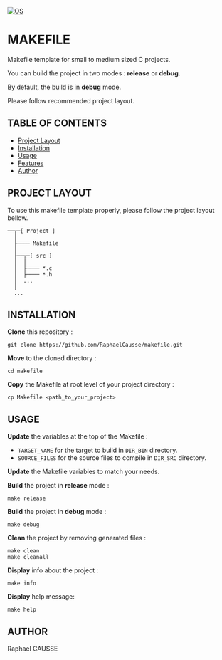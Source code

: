 [![OS](https://img.shields.io/badge/os-linux-blue.svg)](https://shields.io/)


# MAKEFILE

Makefile template for small to medium sized C projects.

You can build the project in two modes : **release** or **debug**.

By default, the build is in **debug** mode.

Please follow recommended project layout.


## TABLE OF CONTENTS
 
- [Project Layout](#project-layout)
- [Installation](#installation)
- [Usage](#usage)
- [Features](#features)
- [Author](#author)


## PROJECT LAYOUT

To use this makefile template properly, please follow the project layout bellow.
```
──┬─[ Project ]
  │
  ├──── Makefile
  │
  ├──┬─[ src ]
  │  │
  │  ├──── *.c
  │  ├──── *.h
  │  ...
  │
  ...
```


## INSTALLATION

**Clone** this repository :
```
git clone https://github.com/RaphaelCausse/makefile.git
```
**Move** to the cloned directory :
```
cd makefile
```
**Copy** the Makefile at root level of your project directory :
``` 
cp Makefile <path_to_your_project>
```


## USAGE

**Update** the variables at the top  of the Makefile :
* `TARGET_NAME` for the target to build in `DIR_BIN` directory.
* `SOURCE_FILES` for the source files to compile in `DIR_SRC` directory.

**Update** the Makefile variables to match your needs.

**Build** the project in **release** mode :
```
make release
```
**Build** the project in **debug** mode :
```
make debug
```
**Clean** the project by removing generated files :
```
make clean
make cleanall
```
**Display** info about the project :
```
make info
```
**Display** help message:
```
make help
```


## AUTHOR

Raphael CAUSSE
